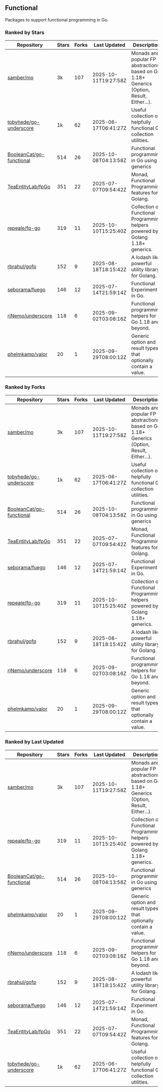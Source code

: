 ## Functional

Packages to support functional programming in Go.

### Ranked by Stars

| Repository | Stars | Forks | Last Updated | Description | 
|------------|-------|-------|--------------|-------------|
| [samber/mo](https://github.com/samber/mo) | 3k | 107 | 2025-10-11T19:27:58Z |  Monads and popular FP abstractions, based on Go 1.18+ Generics (Option, Result, Either...). |
| [tobyhede/go-underscore](https://github.com/tobyhede/go-underscore) | 1k | 62 | 2025-06-17T06:41:27Z |  Useful collection of helpfully functional Go collection utilities. |
| [BooleanCat/go-functional](https://github.com/BooleanCat/go-functional) | 514 | 26 | 2025-10-08T04:13:58Z |  Functional programming in Go using generics |
| [TeaEntityLab/fpGo](https://github.com/TeaEntityLab/fpGo) | 351 | 22 | 2025-07-07T09:54:42Z |  Monad, Functional Programming features for Golang. |
| [repeale/fp-go](https://github.com/repeale/fp-go) | 319 | 11 | 2025-10-10T15:25:40Z |  Collection of Functional Programming helpers powered by Golang 1.18+ generics. |
| [rbrahul/gofp](https://github.com/rbrahul/gofp) | 152 | 9 | 2025-08-18T18:15:42Z |  A lodash like powerful utility library for Golang. |
| [seborama/fuego](https://github.com/seborama/fuego) | 146 | 12 | 2025-07-14T21:59:14Z |  Functional Experiment in Go. |
| [rjNemo/underscore](https://github.com/rjNemo/underscore) | 118 | 6 | 2025-09-02T03:08:16Z |  Functional programming helpers for Go 1.18 and beyond. |
| [phelmkamp/valor](https://github.com/phelmkamp/valor) | 20 | 1 | 2025-09-29T08:00:12Z |  Generic option and result types that optionally contain a value. |

### Ranked by Forks

| Repository | Stars | Forks | Last Updated | Description | 
|------------|-------|-------|--------------|-------------|
| [samber/mo](https://github.com/samber/mo) | 3k | 107 | 2025-10-11T19:27:58Z |  Monads and popular FP abstractions, based on Go 1.18+ Generics (Option, Result, Either...). |
| [tobyhede/go-underscore](https://github.com/tobyhede/go-underscore) | 1k | 62 | 2025-06-17T06:41:27Z |  Useful collection of helpfully functional Go collection utilities. |
| [BooleanCat/go-functional](https://github.com/BooleanCat/go-functional) | 514 | 26 | 2025-10-08T04:13:58Z |  Functional programming in Go using generics |
| [TeaEntityLab/fpGo](https://github.com/TeaEntityLab/fpGo) | 351 | 22 | 2025-07-07T09:54:42Z |  Monad, Functional Programming features for Golang. |
| [seborama/fuego](https://github.com/seborama/fuego) | 146 | 12 | 2025-07-14T21:59:14Z |  Functional Experiment in Go. |
| [repeale/fp-go](https://github.com/repeale/fp-go) | 319 | 11 | 2025-10-10T15:25:40Z |  Collection of Functional Programming helpers powered by Golang 1.18+ generics. |
| [rbrahul/gofp](https://github.com/rbrahul/gofp) | 152 | 9 | 2025-08-18T18:15:42Z |  A lodash like powerful utility library for Golang. |
| [rjNemo/underscore](https://github.com/rjNemo/underscore) | 118 | 6 | 2025-09-02T03:08:16Z |  Functional programming helpers for Go 1.18 and beyond. |
| [phelmkamp/valor](https://github.com/phelmkamp/valor) | 20 | 1 | 2025-09-29T08:00:12Z |  Generic option and result types that optionally contain a value. |

### Ranked by Last Updated

| Repository | Stars | Forks | Last Updated | Description | 
|------------|-------|-------|--------------|-------------|
| [samber/mo](https://github.com/samber/mo) | 3k | 107 | 2025-10-11T19:27:58Z |  Monads and popular FP abstractions, based on Go 1.18+ Generics (Option, Result, Either...). |
| [repeale/fp-go](https://github.com/repeale/fp-go) | 319 | 11 | 2025-10-10T15:25:40Z |  Collection of Functional Programming helpers powered by Golang 1.18+ generics. |
| [BooleanCat/go-functional](https://github.com/BooleanCat/go-functional) | 514 | 26 | 2025-10-08T04:13:58Z |  Functional programming in Go using generics |
| [phelmkamp/valor](https://github.com/phelmkamp/valor) | 20 | 1 | 2025-09-29T08:00:12Z |  Generic option and result types that optionally contain a value. |
| [rjNemo/underscore](https://github.com/rjNemo/underscore) | 118 | 6 | 2025-09-02T03:08:16Z |  Functional programming helpers for Go 1.18 and beyond. |
| [rbrahul/gofp](https://github.com/rbrahul/gofp) | 152 | 9 | 2025-08-18T18:15:42Z |  A lodash like powerful utility library for Golang. |
| [seborama/fuego](https://github.com/seborama/fuego) | 146 | 12 | 2025-07-14T21:59:14Z |  Functional Experiment in Go. |
| [TeaEntityLab/fpGo](https://github.com/TeaEntityLab/fpGo) | 351 | 22 | 2025-07-07T09:54:42Z |  Monad, Functional Programming features for Golang. |
| [tobyhede/go-underscore](https://github.com/tobyhede/go-underscore) | 1k | 62 | 2025-06-17T06:41:27Z |  Useful collection of helpfully functional Go collection utilities. |

